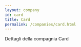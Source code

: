 ```yaml
---
layout: company
id: card
title: Card
permalink: /companies/card.html
---
```


Dettagli della compagnia Card